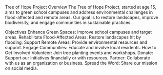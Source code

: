 Tree of Hope Project
Overview
The Tree of Hope Project, started at age 15, aims to green school campuses and address environmental challenges in flood-affected and remote areas. Our goal is to restore landscapes, improve biodiversity, and engage communities in sustainable practices.

Objectives
Enhance Green Spaces: Improve school campuses and target areas.
Rehabilitate Flood-Affected Areas: Restore landscapes hit by flooding.
Support Remote Areas: Provide environmental resources and support.
Engage Communities: Educate and involve local residents.
How to Get Involved
Volunteer: Join tree planting events and workshops.
Donate: Support our initiatives financially or with resources.
Partner: Collaborate with us as an organization or business.
Spread the Word: Share our mission on social media.

